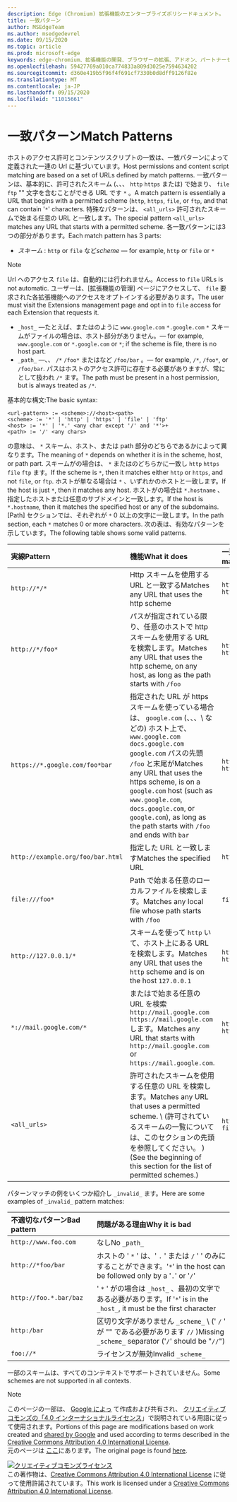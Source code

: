 ```yaml
---
description: Edge (Chromium) 拡張機能のエンタープライズポリシードキュメント。
title: 一致パターン
author: MSEdgeTeam
ms.author: msedgedevrel
ms.date: 09/15/2020
ms.topic: article
ms.prod: microsoft-edge
keywords: edge-chromium、拡張機能の開発、ブラウザーの拡張、アドオン、パートナーセンター、開発者
ms.openlocfilehash: 59427769a010ca774833a809d3025e7594634202
ms.sourcegitcommit: d360e419b5f96f4f691cf7330b0d8dff9126f82e
ms.translationtype: MT
ms.contentlocale: ja-JP
ms.lasthandoff: 09/15/2020
ms.locfileid: "11015661"
---
```

# <span data-ttu-id="0afbd-104">一致パターン</span><span class="sxs-lookup"><span data-stu-id="0afbd-104">Match Patterns</span></span>

<span data-ttu-id="0afbd-105">ホストのアクセス許可とコンテンツスクリプトの一致は、一致パターンによって定義された一連の Url に基づいています。</span><span class="sxs-lookup"><span data-stu-id="0afbd-105">Host permissions and content script matching are based on a set of URLs defined by match patterns.</span></span>  <span data-ttu-id="0afbd-106">一致パターンは、基本的に、許可されたスキーム (、、、 `http` `https` または) で始まり、 `file` `ftp` "" 文字を含むことができる URL です `*` 。</span><span class="sxs-lookup"><span data-stu-id="0afbd-106">A match pattern is essentially a URL that begins with a permitted scheme (`http`, `https`, `file`, or `ftp`, and that can contain '`*`' characters.</span></span>  <span data-ttu-id="0afbd-107">特殊なパターンは、 `<all_urls>` 許可されたスキームで始まる任意の URL と一致します。</span><span class="sxs-lookup"><span data-stu-id="0afbd-107">The special pattern `<all_urls>` matches any URL that starts with a permitted scheme.</span></span>  <span data-ttu-id="0afbd-108">各一致パターンには3つの部分があります。</span><span class="sxs-lookup"><span data-stu-id="0afbd-108">Each match pattern has 3 parts:</span></span>  

*   <span data-ttu-id="0afbd-109">_スキーム_ : `http` or `file` など</span><span class="sxs-lookup"><span data-stu-id="0afbd-109">_scheme_ — for example, `http` or `file` or</span></span> `*`  

> [!NOTE]
> <span data-ttu-id="0afbd-110">Url へのアクセス `file` は、自動的には行われません。</span><span class="sxs-lookup"><span data-stu-id="0afbd-110">Access to `file` URLs is not automatic.</span></span>  <span data-ttu-id="0afbd-111">ユーザーは、[拡張機能の管理] ページにアクセスして、 `file` 要求された各拡張機能へのアクセスをオプトインする必要があります。</span><span class="sxs-lookup"><span data-stu-id="0afbd-111">The user must visit the Extensions management page and opt in to `file` access for each Extension that requests it.</span></span>  

*   `_host_` <span data-ttu-id="0afbd-112">—たとえば、またはのように `www.google.com` `*.google.com` `*` スキームがファイルの場合は、ホスト部分がありません。</span><span class="sxs-lookup"><span data-stu-id="0afbd-112">— for example, `www.google.com` or `*.google.com` or `*`; if the scheme is file, there is no host part.</span></span>  
*   `_path_` <span data-ttu-id="0afbd-113">—、、 `/*` `/foo*` またはなど `/foo/bar` 。</span><span class="sxs-lookup"><span data-stu-id="0afbd-113">— for example, `/*`, `/foo*`, or `/foo/bar`.</span></span>  <span data-ttu-id="0afbd-114">パスはホストのアクセス許可に存在する必要がありますが、常にとして扱われ `/*` ます。</span><span class="sxs-lookup"><span data-stu-id="0afbd-114">The path must be present in a host permission, but is always treated as `/*`.</span></span>  

<span data-ttu-id="0afbd-115">基本的な構文:</span><span class="sxs-lookup"><span data-stu-id="0afbd-115">The basic syntax:</span></span>  

```shell
<url-pattern> := <scheme>://<host><path>
<scheme> := '*' | 'http' | 'https' | 'file' | 'ftp'
<host> := '*' | '*.' <any char except '/' and '*'>+
<path> := '/' <any chars>
```  

<span data-ttu-id="0afbd-116">の意味は、 `*` スキーム、ホスト、または path 部分のどちらであるかによって異なります。</span><span class="sxs-lookup"><span data-stu-id="0afbd-116">The meaning of `*` depends on whether it is in the scheme, host, or path part.</span></span>  <span data-ttu-id="0afbd-117">スキームがの場合は、 `*` またはのどちらかに一致し `http` `https` `file` `ftp` ます。</span><span class="sxs-lookup"><span data-stu-id="0afbd-117">If the scheme is `*`, then it matches either `http` or `https`, and not `file`, or `ftp`.</span></span>  <span data-ttu-id="0afbd-118">ホストが単なる場合は `*` 、いずれかのホストと一致します。</span><span class="sxs-lookup"><span data-stu-id="0afbd-118">If the host is just `*`, then it matches any host.</span></span> <span data-ttu-id="0afbd-119">ホストがの場合は `*.hostname` 、指定したホストまたは任意のサブドメインと一致します。</span><span class="sxs-lookup"><span data-stu-id="0afbd-119">If the host is `*.hostname`, then it matches the specified host or any of the subdomains.</span></span>  <span data-ttu-id="0afbd-120">[Path] セクションでは、それぞれが `*` 0 以上の文字に一致します。</span><span class="sxs-lookup"><span data-stu-id="0afbd-120">In the path section, each `*` matches 0 or more characters.</span></span>  <span data-ttu-id="0afbd-121">次の表は、有効なパターンを示しています。</span><span class="sxs-lookup"><span data-stu-id="0afbd-121">The following table shows some valid patterns.</span></span>  

| <span data-ttu-id="0afbd-122">実線</span><span class="sxs-lookup"><span data-stu-id="0afbd-122">Pattern</span></span> | <span data-ttu-id="0afbd-123">機能</span><span class="sxs-lookup"><span data-stu-id="0afbd-123">What it does</span></span> | <span data-ttu-id="0afbd-124">一致する Url の例</span><span class="sxs-lookup"><span data-stu-id="0afbd-124">Examples of matching URLs</span></span> |  
|:--- |:--- |:--- |  
| `http://*/*` | <span data-ttu-id="0afbd-125">Http スキームを使用する URL と一致する</span><span class="sxs-lookup"><span data-stu-id="0afbd-125">Matches any URL that uses the http scheme</span></span> | `http://www.google.com` `http://example.org/foo/bar.html` |  
| `http://*/foo*` | <span data-ttu-id="0afbd-126">パスが指定されている限り、任意のホストで http スキームを使用する URL を検索します。</span><span class="sxs-lookup"><span data-stu-id="0afbd-126">Matches any URL that uses the http scheme, on any host, as long as the path starts with</span></span> `/foo` | `http://example.com/foo/bar.html` `http://www.google.com/foo` |  
| `https://*.google.com/foo*bar` | <span data-ttu-id="0afbd-127">指定された URL が https スキームを使っている場合は、 `google.com` (、、、\ などの) ホスト上で、 `www.google.com` `docs.google.com` `google.com` パスの先頭 `/foo` と末尾が</span><span class="sxs-lookup"><span data-stu-id="0afbd-127">Matches any URL that uses the https scheme, is on a `google.com` host \(such as `www.google.com`, `docs.google.com`, or `google.com`\), as long as the path starts with `/foo` and ends with</span></span> `bar` | `https://www.google.com/foo/baz/bar` `https://docs.google.com/foobar` |  
| `http://example.org/foo/bar.html` | <span data-ttu-id="0afbd-128">指定した URL と一致します</span><span class="sxs-lookup"><span data-stu-id="0afbd-128">Matches the specified URL</span></span> | `http://example.org/foo/bar.html` |  
|`file:///foo*` | <span data-ttu-id="0afbd-129">Path で始まる任意のローカルファイルを検索します。</span><span class="sxs-lookup"><span data-stu-id="0afbd-129">Matches any local file whose path starts with</span></span> `/foo` | `file:///foo/bar.html` `file:///foo` |  
| `http://127.0.0.1/*` | <span data-ttu-id="0afbd-130">スキームを使って `http` いて、ホスト上にある URL を検索します。</span><span class="sxs-lookup"><span data-stu-id="0afbd-130">Matches any URL that uses the `http` scheme and is on the host</span></span> `127.0.0.1` | `http://127.0.0.1` `http://127.0.0.1/foo/bar.html` |  
| `*://mail.google.com/*` | <span data-ttu-id="0afbd-131">またはで始まる任意の URL を検索 `http://mail.google.com` `https://mail.google.com` します。</span><span class="sxs-lookup"><span data-stu-id="0afbd-131">Matches any URL that starts with `http://mail.google.com` or `https://mail.google.com`.</span></span> | `http://mail.google.com/foo/baz/bar` `https://mail.google.com/foobar` |  
| `<all_urls>` | <span data-ttu-id="0afbd-132">許可されたスキームを使用する任意の URL を検索します。</span><span class="sxs-lookup"><span data-stu-id="0afbd-132">Matches any URL that uses a permitted scheme.</span></span> <span data-ttu-id="0afbd-133">\ (許可されているスキームの一覧については、このセクションの先頭を参照してください。 \)</span><span class="sxs-lookup"><span data-stu-id="0afbd-133">\(See the beginning of this section for the list of permitted schemes.\)</span></span> | `http://example.org/foo/bar.html` `file:///bar/baz.html` |  

<span data-ttu-id="0afbd-134">パターンマッチの例をいくつか紹介し `_invalid_` ます。</span><span class="sxs-lookup"><span data-stu-id="0afbd-134">Here are some examples of `_invalid_` pattern matches:</span></span>

| <span data-ttu-id="0afbd-135">不適切なパターン</span><span class="sxs-lookup"><span data-stu-id="0afbd-135">Bad pattern</span></span> | <span data-ttu-id="0afbd-136">問題がある理由</span><span class="sxs-lookup"><span data-stu-id="0afbd-136">Why it is bad</span></span> |  
|:--- |:--- |  
| `http://www.foo.com` | <span data-ttu-id="0afbd-137">なし</span><span class="sxs-lookup"><span data-stu-id="0afbd-137">No</span></span> `_path_` |  
| `http://*foo/bar` | <span data-ttu-id="0afbd-138">ホストの ' `*` ' は、' `.` ' または `/` ' ' のみにすることができます。</span><span class="sxs-lookup"><span data-stu-id="0afbd-138">'`*`' in the host can be followed only by a '`.`' or '`/`'</span></span> |  
| `http://foo.*.bar/baz` | <span data-ttu-id="0afbd-139">' `*` ' がの場合は `_host_` 、最初の文字である必要があります。</span><span class="sxs-lookup"><span data-stu-id="0afbd-139">If '`*`' is in the `_host_`, it must be the first character</span></span> |  
| `http:/bar` | <span data-ttu-id="0afbd-140">区切り文字がありません `_scheme_` \ (' `/` ' が "\" である必要があります `//` )</span><span class="sxs-lookup"><span data-stu-id="0afbd-140">Missing `_scheme_` separator \('`/`' should be "`//`"\)</span></span> |  
| `foo://*` | <span data-ttu-id="0afbd-141">ライセンスが無効</span><span class="sxs-lookup"><span data-stu-id="0afbd-141">Invalid</span></span> `_scheme_` |  

<span data-ttu-id="0afbd-142">一部のスキームは、すべてのコンテキストでサポートされていません。</span><span class="sxs-lookup"><span data-stu-id="0afbd-142">Some schemes are not supported in all contexts.</span></span>

> [!NOTE]
> <span data-ttu-id="0afbd-143">このページの一部は、 [Google によっ][GoogleSitePolicies] て作成および共有され、 [クリエイティブコモンズの「4.0 インターナショナルライセンス][CCA4IL]」で説明されている用語に従って使用されます。</span><span class="sxs-lookup"><span data-stu-id="0afbd-143">Portions of this page are modifications based on work created and [shared by Google][GoogleSitePolicies] and used according to terms described in the [Creative Commons Attribution 4.0 International License][CCA4IL].</span></span>  
> <span data-ttu-id="0afbd-144">元のページは [ここ](https://developer.chrome.com/extensions/match_patterns/)にあります。</span><span class="sxs-lookup"><span data-stu-id="0afbd-144">The original page is found [here](https://developer.chrome.com/extensions/match_patterns/).</span></span>  

[![クリエイティブコモンズライセンス][CCby4Image]][CCA4IL]  
<span data-ttu-id="0afbd-146">この著作物は、[Creative Commons Attribution 4.0 International License][CCA4IL] に従って使用許諾されています。</span><span class="sxs-lookup"><span data-stu-id="0afbd-146">This work is licensed under a [Creative Commons Attribution 4.0 International License][CCA4IL].</span></span>  

[CCA4IL]: https://creativecommons.org/licenses/by/4.0  
[CCby4Image]: https://i.creativecommons.org/l/by/4.0/88x31.png  
[GoogleSitePolicies]: https://developers.google.com/terms/site-policies  
